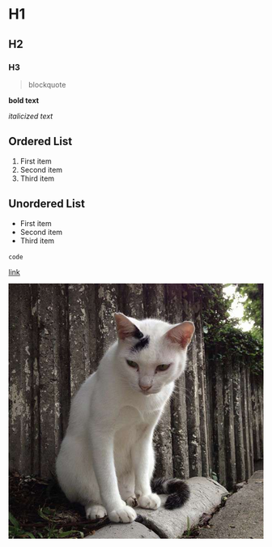 
# H1
## H2
### H3

> blockquote

**bold text**

*italicized text*

## Ordered List

1. First item
2. Second item
3. Third item

## Unordered List

- First item
- Second item
- Third item

`code`

[link](https://www.markdownguide.org/cheat-sheet/)

![cat](../../assets/img/cat.jpg)

